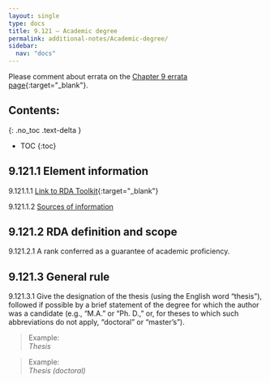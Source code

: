 ```yaml
---
layout: single
type: docs
title: 9.121 — Academic degree
permalink: additional-notes/Academic-degree/
sidebar:
  nav: "docs"
---
```


Please comment about errata on the [Chapter 9 errata page](https://docs.google.com/document/d/1O-4HOsrSwNPkw28P9J9SWmJv0cwGZ0DGGSfXrEWaaO0/edit#heading=h.v0709a6dq8xg){:target="_blank"}.

## Contents:
{: .no_toc .text-delta }

- TOC
{:toc}

## 9.121.1 Element information

<a name="9.121.1.1">9.121.1.1</a> [Link to RDA Toolkit](https://beta.rdatoolkit.org/Content/Index?externalId=en-US_ala-d84a7372-256e-3de6-b44e-684d4b760705){:target="_blank"}

<a name="9.121.1.2">9.121.1.2</a> [Sources of information](/DCRMR/additional-notes/#9011-sources-of-information)

## 9.121.2 RDA definition and scope

<a name="9.121.2.1">9.121.2.1</a> A rank conferred as a guarantee of academic proficiency.

## 9.121.3 General rule

<a name="9.121.3.1">9.121.3.1</a> Give the designation of the thesis (using the English word “thesis”), followed if possible by a brief statement of the degree for which the author was a candidate (e.g., “M.A.” or “Ph. D.,” or, for theses to which such abbreviations do not apply, “doctoral” or “master’s”).

>Example:  
><CITE>Thesis</CITE>

>Example:  
><CITE>Thesis (doctoral)</CITE>
